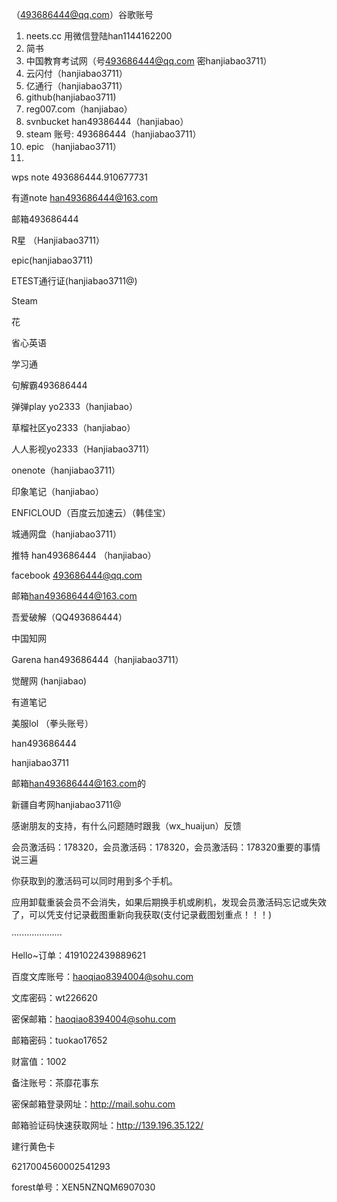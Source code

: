 
（[493686444@qq.com](mailto:493686444@qq.com)）谷歌账号

1.  neets.cc 用微信登陆han1144162200
3.  简书
7.  中国教育考试网（号[493686444@qq.com](mailto:493686444@qq.com) 密hanjiabao3711）
8.  云闪付（hanjiabao3711）
9.  亿通行（hanjiabao3711）
11.  github(hanjiabao3711)
12.  reg007.com（hanjiabao）
13.  svnbucket han49386444（hanjiabao）
14.  steam 账号: 493686444（hanjiabao3711）
15.  epic （hanjiabao3711）
16.    
    

  

  

wps note 493686444.910677731

有道note [han493686444@163.com](mailto:han493686444@163.com)

  

  

  

  

  

  

  

  

  

邮箱493686444

R星 （Hanjiabao3711）

epic(hanjiabao3711)

ETEST通行证(hanjiabao3711@)

Steam

花

省心英语

学习通

句解霸493686444

弹弹play yo2333（hanjiabao）

草榴社区yo2333（hanjiabao）

人人影视yo2333（Hanjiabao3711）

onenote（hanjiabao3711）

印象笔记（hanjiabao）

ENFICLOUD（百度云加速云）（韩佳宝）

城通网盘（hanjiabao3711）

推特 han493686444 （hanjiabao）

facebook [493686444@qq.com](mailto:493686444@qq.com)

  

邮箱[han493686444@163.com](mailto:han493686444@163.com)

吾爱破解（QQ493686444）

中国知网

Garena han493686444（hanjiabao3711）

觉醒网 (hanjiabao)

有道笔记

  

美服lol （拳头账号）

han493686444

hanjiabao3711

  

  

邮箱[han493686444@163.com](mailto:han493686444@163.com)的

新疆自考网hanjiabao3711@

  

  

感谢朋友的支持，有什么问题随时跟我（wx_huaijun）反馈

会员激活码：178320，会员激活码：178320，会员激活码：178320重要的事情说三遍

你获取到的激活码可以同时用到多个手机。

应用卸载重装会员不会消失，如果后期换手机或刷机，发现会员激活码忘记或失效了，可以凭支付记录截图重新向我获取(支付记录截图划重点！！！)

  

  

  

  

  

  

  

  

····················

Hello~订单：4191022439889621

百度文库账号：[haoqiao8394004@sohu.com](mailto:haoqiao8394004@sohu.com)

文库密码：wt226620

密保邮箱：[haoqiao8394004@sohu.com](mailto:haoqiao8394004@sohu.com)

邮箱密码：tuokao17652

财富值：1002

备注账号：茶靡花事东

密保邮箱登录网址：http://mail.sohu.com

邮箱验证码快速获取网址：http://139.196.35.122/

  

  

  

建行黄色卡

6217004560002541293

  

  

  

forest单号：XEN5NZNQM6907030